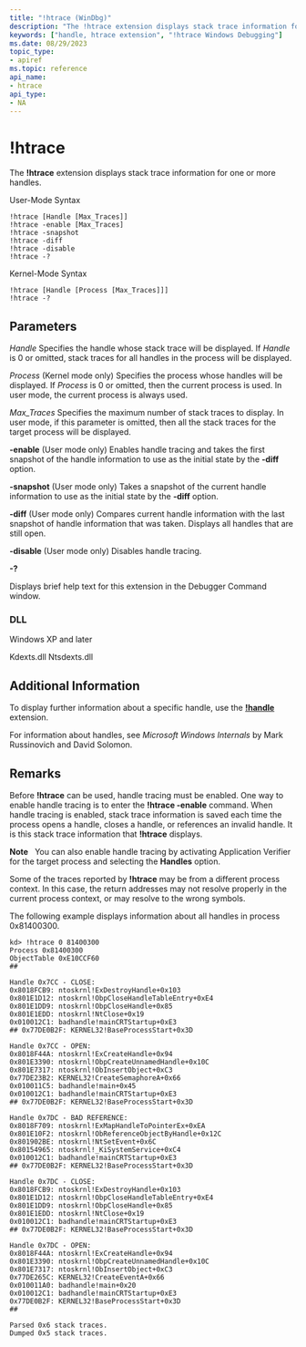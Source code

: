 ```yaml
---
title: "!htrace (WinDbg)"
description: "The !htrace extension displays stack trace information for one or more handles."
keywords: ["handle, htrace extension", "!htrace Windows Debugging"]
ms.date: 08/29/2023
topic_type:
- apiref
ms.topic: reference
api_name:
- htrace
api_type:
- NA
---
```


# !htrace

The **!htrace** extension displays stack trace information for one or more handles.

User-Mode Syntax

```dbgcmd
!htrace [Handle [Max_Traces]] 
!htrace -enable [Max_Traces]
!htrace -snapshot
!htrace -diff
!htrace -disable
!htrace -? 
```

Kernel-Mode Syntax

```dbgcmd
!htrace [Handle [Process [Max_Traces]]] 
!htrace -? 
```

## Parameters

*Handle* Specifies the handle whose stack trace will be displayed. If *Handle* is 0 or omitted, stack traces for all handles in the process will be displayed.

*Process* (Kernel mode only) Specifies the process whose handles will be displayed. If *Process* is 0 or omitted, then the current process is used. In user mode, the current process is always used.

*Max\_Traces* Specifies the maximum number of stack traces to display. In user mode, if this parameter is omitted, then all the stack traces for the target process will be displayed.

**-enable** (User mode only) Enables handle tracing and takes the first snapshot of the handle information to use as the initial state by the **-diff** option.

**-snapshot** (User mode only) Takes a snapshot of the current handle information to use as the initial state by the **-diff** option.

**-diff** (User mode only) Compares current handle information with the last snapshot of handle information that was taken. Displays all handles that are still open.

**-disable**
(User mode only) Disables handle tracing.

**-?**

Displays brief help text for this extension in the Debugger Command window.

### DLL

Windows XP and later

Kdexts.dll
Ntsdexts.dll

## Additional Information

To display further information about a specific handle, use the [**!handle**](-handle.md) extension.

For information about handles, see *Microsoft Windows Internals* by Mark Russinovich and David Solomon.

## Remarks

Before **!htrace** can be used, handle tracing must be enabled. One way to enable handle tracing is to enter the **!htrace -enable** command. When handle tracing is enabled, stack trace information is saved each time the process opens a handle, closes a handle, or references an invalid handle. It is this stack trace information that **!htrace** displays.

**Note**   You can also enable handle tracing by activating Application Verifier for the target process and selecting the **Handles** option.

Some of the traces reported by **!htrace** may be from a different process context. In this case, the return addresses may not resolve properly in the current process context, or may resolve to the wrong symbols.

The following example displays information about all handles in process 0x81400300.

```dbgcmd
kd> !htrace 0 81400300
Process 0x81400300
ObjectTable 0xE10CCF60
## 

Handle 0x7CC - CLOSE:
0x8018FCB9: ntoskrnl!ExDestroyHandle+0x103
0x801E1D12: ntoskrnl!ObpCloseHandleTableEntry+0xE4
0x801E1DD9: ntoskrnl!ObpCloseHandle+0x85
0x801E1EDD: ntoskrnl!NtClose+0x19
0x010012C1: badhandle!mainCRTStartup+0xE3
## 0x77DE0B2F: KERNEL32!BaseProcessStart+0x3D

Handle 0x7CC - OPEN:
0x8018F44A: ntoskrnl!ExCreateHandle+0x94
0x801E3390: ntoskrnl!ObpCreateUnnamedHandle+0x10C
0x801E7317: ntoskrnl!ObInsertObject+0xC3
0x77DE23B2: KERNEL32!CreateSemaphoreA+0x66
0x010011C5: badhandle!main+0x45
0x010012C1: badhandle!mainCRTStartup+0xE3
## 0x77DE0B2F: KERNEL32!BaseProcessStart+0x3D

Handle 0x7DC - BAD REFERENCE:
0x8018F709: ntoskrnl!ExMapHandleToPointerEx+0xEA
0x801E10F2: ntoskrnl!ObReferenceObjectByHandle+0x12C
0x801902BE: ntoskrnl!NtSetEvent+0x6C
0x80154965: ntoskrnl!_KiSystemService+0xC4
0x010012C1: badhandle!mainCRTStartup+0xE3
## 0x77DE0B2F: KERNEL32!BaseProcessStart+0x3D

Handle 0x7DC - CLOSE:
0x8018FCB9: ntoskrnl!ExDestroyHandle+0x103
0x801E1D12: ntoskrnl!ObpCloseHandleTableEntry+0xE4
0x801E1DD9: ntoskrnl!ObpCloseHandle+0x85
0x801E1EDD: ntoskrnl!NtClose+0x19
0x010012C1: badhandle!mainCRTStartup+0xE3
## 0x77DE0B2F: KERNEL32!BaseProcessStart+0x3D

Handle 0x7DC - OPEN:
0x8018F44A: ntoskrnl!ExCreateHandle+0x94
0x801E3390: ntoskrnl!ObpCreateUnnamedHandle+0x10C
0x801E7317: ntoskrnl!ObInsertObject+0xC3
0x77DE265C: KERNEL32!CreateEventA+0x66
0x010011A0: badhandle!main+0x20
0x010012C1: badhandle!mainCRTStartup+0xE3
0x77DE0B2F: KERNEL32!BaseProcessStart+0x3D
## 

Parsed 0x6 stack traces.
Dumped 0x5 stack traces.
```


